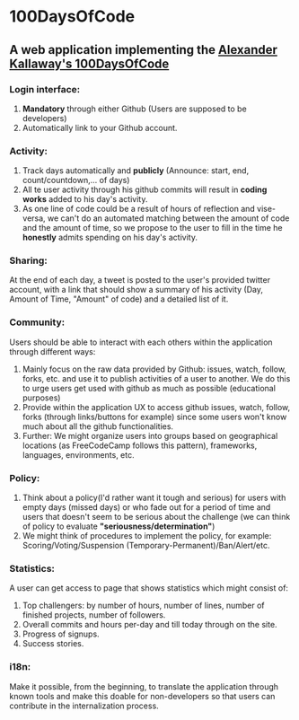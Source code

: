 # 100DaysOfCode

## A web application implementing the [Alexander Kallaway's 100DaysOfCode](https://medium.freecodecamp.com/join-the-100daysofcode-556ddb4579e4#.3x9j0mip1)

### Login interface:

1. **Mandatory** through either Github (Users are supposed to be developers)
2. Automatically link to your Github account.
  
### Activity:

  1. Track days automatically and **publicly**  (Announce: start, end, count/countdown,... of days)
  2. All te user activity through his github commits will result in **coding works** added to his day's activity.
  3. As one line of code could be a result of hours of reflection and vise-versa, we can't do an automated matching between the amount of code and the amount of time, so we propose to the user to fill in the time he **honestly** admits spending on his day's activity. 
  
### Sharing:

At the end of each day, a tweet is posted to the user's provided twitter account, with a link that should show a summary of his activity (Day, Amount of Time, "Amount" of code) and a detailed list of it.

### Community:

Users should be able to interact with each others within the application through different ways:
  1. Mainly focus on the raw data provided by Github: issues, watch, follow, forks, etc. and use it to publish activities of a user to another. We do this to urge users get used with github as much as possible (educational purposes)
  2. Provide within the application UX to access github issues, watch, follow, forks (through links/buttons for example) since some users won't know much about all the github functionalities.
  3. Further: We might organize users into groups based on geographical locations (as FreeCodeCamp follows this pattern), frameworks, languages, environments, etc.
  
### Policy:

  1. Think about a policy(I'd rather want it tough and serious) for users with empty days (missed days) or who fade out for a period of time and users that doesn't seem to be serious about the challenge (we can think of policy to evaluate **"seriousness/determination"**)
  2. We might think of procedures to implement the policy, for example: Scoring/Voting/Suspension (Temporary-Permanent)/Ban/Alert/etc.

### Statistics:

A user can get access to page that shows statistics which might consist of:
  1. Top challengers: by number of hours, number of lines, number of finished projects, number of followers.
  2. Overall commits and hours per-day and till today through on the site.
  3. Progress of signups.
  4. Success stories.
  
### i18n:

Make it possible, from the beginning, to translate the application through known tools and make this doable for non-developers so that users can contribute in the internalization process.
